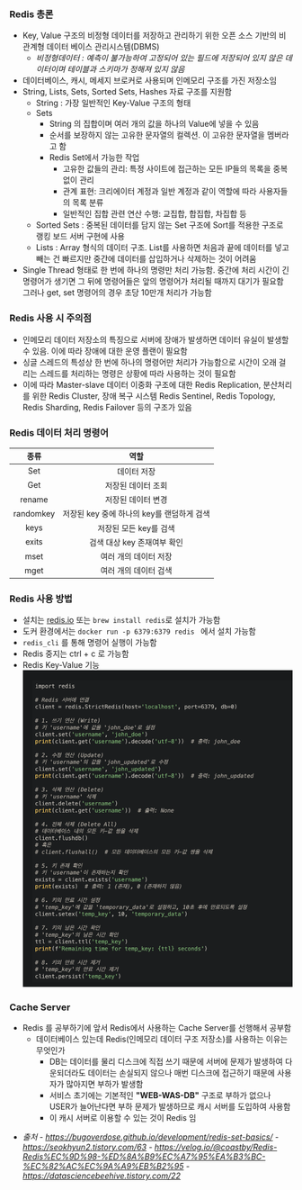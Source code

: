 ### Redis 총론
- Key, Value 구조의 비정형 데이터를 저장하고 관리하기 위한 오픈 소스 기반의 비관계형 데이터 베이스 관리시스템(DBMS)
    - *비정형데이터 : 예측이 불가능하여 고정되어 있는 필드에 저장되어 있지 않은 데이터이며 테이블과 스키마가 정해져 있지 않음*
- 데이터베이스, 캐시, 메세지 브로커로 사용되며 인메모리 구조를 가진 저장소임
- String, Lists, Sets, Sorted Sets, Hashes 자료 구조를 지원함
    - String : 가장 일반적인 Key-Value 구조의 형태
    - Sets 
        - String 의 집합이며 여러 개의 값을 하나의 Value에 넣을 수 있음
        - 순서를 보장하지 않는 고유한 문자열의 컬렉션. 이 고유한 문자열을 멤버라고 함
        - Redis Set에서 가능한 작업  
            - 고유한 값들의 관리: 특정 사이트에 접근하는 모든 IP들의 목록을 중복 없이 관리 
            - 관계 표현: 크리에이터 계정과 일반 계정과 같이 역할에 따라 사용자들의 목록 분류 
            - 일반적인 집합 관련 연산 수행: 교집합, 합집합, 차집합 등
    - Sorted Sets : 중복된 데이터를 담지 않는 Set 구조에 Sort를 적용한 구조로 랭킹 보드 서버 구현에 사용
    - Lists : Array 형식의 데이터 구조. List를 사용하면 처음과 끝에 데이터를 넣고 빼는 건 빠르지만 중간에 데이터를 삽입하거나 삭제하는 것이 어려움
- Single Thread 형태로 한 번에 하나의 명령만 처리 가능함. 중간에 처리 시간이 긴 명령어가 생기면 그 뒤에 명령어들은 앞의 명령어가 처리될 때까지 대기가 필요함
  그러나 get, set 명령어의 경우 초당 10만개 처리가 가능함

### Redis 사용 시 주의점
- 인메모리 데이터 저장소의 특징으로 서버에 장애가 발생하면 데이터 유실이 발생할 수 있음. 이에 따라 장애에 대한 운영 플랜이 필요함
- 싱글 스레드의 특성상 한 번에 하나의 명령어만 처리가 가능함으로 시간이 오래 걸리는 스레드를 처리하는 명령은 상황에 따라 사용하는 것이 필요함 
- 이에 따라 Master-slave 데이터 이중화 구조에 대한 Redis Replication, 분산처리를 위한 Redis Cluster, 장애 복구 시스템 Redis Sentinel, 
  Redis Topology, Redis Sharding, Redis Failover 등의 구조가 있음 

### Redis 데이터 처리 명령어
|종류|역할|
|:--:|:--:|
|Set|데이터 저장|
|Get|저장된 데이터 조회|
|rename|저장된 데이터 변경|
|randomkey|저장된 key 중에 하나의 key를 랜덤하게 검색|
|keys|저장된 모든 key를 검색|
|exits|검색 대상 key 존재여부 확인|
|mset|여러 개의 데이터 저장|
|mget|여러 개의 데이터 검색|

### Redis 사용 방법
- 설치는 [redis.io](redis.io/) 또는 ```brew install redis```로 설치가 가능함
- 도커 환경에서는 ```docker run -p 6379:6379 redis ``` 에서 설치 가능함
- ```redis_cli``` 를 통해 명령어 실행이 가능함
- Redis 중지는 ctrl + c 로 가능함
- Redis Key-Value 기능
 ![](2024-11-16-11-34-14.png)



### Cache Server
- Redis 를 공부하기에 앞서 Redis에서 사용하는 Cache Server를 선행해서 공부함
    - 데이터베이스 있는데 Redis(인메모리 데이터 구조 저장소)를 사용하는 이유는 무엇인가
         - DB는 데이터를 물리 디스크에 직접 쓰기 때문에 서버에 문제가 발생하여 다운되더라도 데이터는 손실되지 않으나 매번 디스크에 접근하기 때문에 사용자가 많아지면 부하가 발생함
         - 서비스 초기에는 기본적인 **"WEB-WAS-DB"** 구조로 부하가 없으나 USER가 늘어난다면 부하 문제가 발생하므로 캐시 서버를 도입하여 사용함
         - 이 캐시 서버로 이용할 수 있는 것이 Redis 임


* *출처*
 *- https://bugoverdose.github.io/development/redis-set-basics/*
 *- https://seokhyun2.tistory.com/63*
 *- https://velog.io/@coastby/Redis-Redis%EC%9D%98-%ED%8A%B9%EC%A7%95%EA%B3%BC-%EC%82%AC%EC%9A%A9%EB%B2%95*
 *- https://datasciencebeehive.tistory.com/22*
